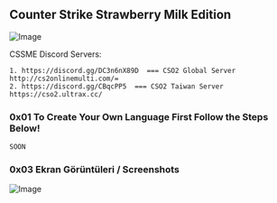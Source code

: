 ## Counter Strike Strawberry Milk Edition


![Image](photo/white.png)

CSSME Discord Servers:

    1. https://discord.gg/DC3n6nX89D  === CSO2 Global Server http://cs2onlinemulti.com/=
    2. https://discord.gg/CBqcPP5  === CSO2 Taiwan Server https://cso2.ultrax.cc/
    

### 0x01 To Create Your Own Language First Follow the Steps Below!

    SOON
    

### 0x03 Ekran Görüntüleri / Screenshots

![Image](photo/white.png)
